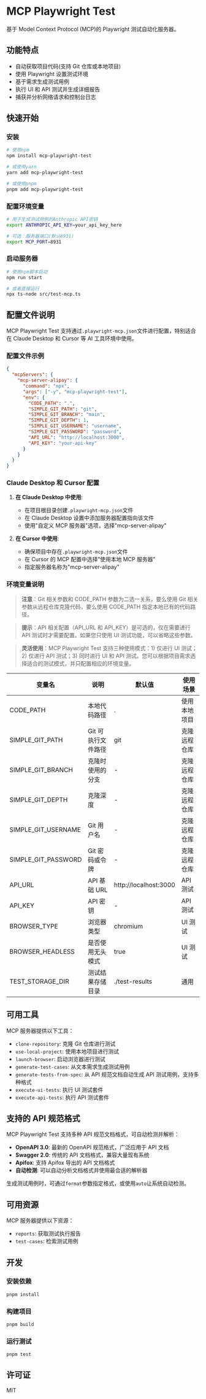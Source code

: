 # MCP Playwright Test

基于 Model Context Protocol (MCP)的 Playwright 测试自动化服务器。

## 功能特点

- 自动获取项目代码(支持 Git 仓库或本地项目)
- 使用 Playwright 设置测试环境
- 基于需求生成测试用例
- 执行 UI 和 API 测试并生成详细报告
- 捕获并分析网络请求和控制台日志

## 快速开始

### 安装

```bash
# 使用npm
npm install mcp-playwright-test

# 或使用yarn
yarn add mcp-playwright-test

# 或使用pnpm
pnpm add mcp-playwright-test
```

### 配置环境变量

```bash
# 用于生成测试用例的Anthropic API密钥
export ANTHROPIC_API_KEY=your_api_key_here

# 可选：服务器端口(默认8931)
export MCP_PORT=8931
```

### 启动服务器

```bash
# 使用npm脚本启动
npm run start

# 或者直接运行
npx ts-node src/test-mcp.ts
```

## 配置文件说明

MCP Playwright Test 支持通过`.playwright-mcp.json`文件进行配置，特别适合在 Claude Desktop 和 Cursor 等 AI 工具环境中使用。

### 配置文件示例

```json
{
  "mcpServers": {
    "mcp-server-alipay": {
      "command": "npx",
      "args": ["-y", "mcp-playwright-test"],
      "env": {
        "CODE_PATH": ".",
        "SIMPLE_GIT_PATH": "git",
        "SIMPLE_GIT_BRANCH": "main",
        "SIMPLE_GIT_DEPTH": 1,
        "SIMPLE_GIT_USERNAME": "username",
        "SIMPLE_GIT_PASSWORD": "password",
        "API_URL": "http://localhost:3000",
        "API_KEY": "your-api-key"
      }
    }
  }
}
```

### Claude Desktop 和 Cursor 配置

1. **在 Claude Desktop 中使用**:

   - 在项目根目录创建`.playwright-mcp.json`文件
   - 在 Claude Desktop 设置中添加服务器配置指向该文件
   - 使用"自定义 MCP 服务器"选项，选择"mcp-server-alipay"

2. **在 Cursor 中使用**:
   - 确保项目中存在`.playwright-mcp.json`文件
   - 在 Cursor 的 MCP 配置中选择"使用本地 MCP 服务器"
   - 指定服务器名称为"mcp-server-alipay"

### 环境变量说明

> **注意**：Git 相关参数和 CODE_PATH 参数为二选一关系，要么使用 Git 相关参数从远程仓库克隆代码，要么使用 CODE_PATH 指定本地已有的代码路径。

> **提示**：API 相关配置（API_URL 和 API_KEY）是可选的，仅在需要进行 API 测试时才需要配置。如果您只使用 UI 测试功能，可以省略这些参数。

> **灵活使用**：MCP Playwright Test 支持三种使用模式：1) 仅进行 UI 测试；2) 仅进行 API 测试；3) 同时进行 UI 和 API 测试。您可以根据项目需求选择适合的测试模式，并只配置相应的环境变量。

| 变量名              | 说明               | 默认值                | 使用场景     |
| ------------------- | ------------------ | --------------------- | ------------ |
| CODE_PATH           | 本地代码路径       | .                     | 使用本地项目 |
| SIMPLE_GIT_PATH     | Git 可执行文件路径 | git                   | 克隆远程仓库 |
| SIMPLE_GIT_BRANCH   | 克隆时使用的分支   | -                     | 克隆远程仓库 |
| SIMPLE_GIT_DEPTH    | 克隆深度           | -                     | 克隆远程仓库 |
| SIMPLE_GIT_USERNAME | Git 用户名         | -                     | 克隆远程仓库 |
| SIMPLE_GIT_PASSWORD | Git 密码或令牌     | -                     | 克隆远程仓库 |
| API_URL             | API 基础 URL       | http://localhost:3000 | API 测试     |
| API_KEY             | API 密钥           | -                     | API 测试     |
| BROWSER_TYPE        | 浏览器类型         | chromium              | UI 测试      |
| BROWSER_HEADLESS    | 是否使用无头模式   | true                  | UI 测试      |
| TEST_STORAGE_DIR    | 测试结果存储目录   | ./test-results        | 通用         |

## 可用工具

MCP 服务器提供以下工具：

- `clone-repository`: 克隆 Git 仓库进行测试
- `use-local-project`: 使用本地项目进行测试
- `launch-browser`: 启动浏览器进行测试
- `generate-test-cases`: 从文本需求生成测试用例
- `generate-tests-from-spec`: 从 API 规范文档自动生成 API 测试用例，支持多种格式
- `execute-ui-tests`: 执行 UI 测试套件
- `execute-api-tests`: 执行 API 测试套件

## 支持的 API 规范格式

MCP Playwright Test 支持多种 API 规范文档格式，可自动检测并解析：

- **OpenAPI 3.0**: 最新的 OpenAPI 规范格式，广泛应用于 API 文档
- **Swagger 2.0**: 传统的 API 文档格式，兼容大量现有系统
- **Apifox**: 支持 Apifox 导出的 API 文档格式
- **自动检测**: 可以自动分析文档格式并使用最合适的解析器

生成测试用例时，可通过`format`参数指定格式，或使用`auto`让系统自动检测。

## 可用资源

MCP 服务器提供以下资源：

- `reports`: 获取测试执行报告
- `test-cases`: 检索测试用例

## 开发

### 安装依赖

```bash
pnpm install
```

### 构建项目

```bash
pnpm build
```

### 运行测试

```bash
pnpm test
```

## 许可证

MIT

